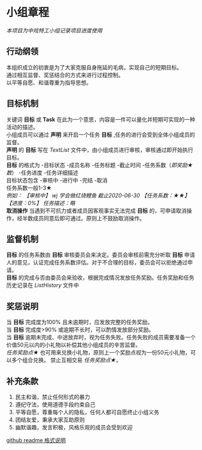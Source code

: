 # 小组章程
*本项目为中戏特工小组记录项目进度使用*    
 ## 行动纲领
   本组织成立的初衷是为了大家克服自身拖延的毛病，实现自己的短期目标。  
   通过相互监督、奖惩结合的方式来进行过程控制。  
   以平等自愿、和谐尊重为指导思想。
 ## 目标机制
   关键词 **目标** 或 **Task** 在此为一个意思，内容是一件可以量化并短期可实现的一种活动的描述。  
   小组成员可以通过 **声明** 来开启一个任务 **目标** ,任务的进行会受到全体小组成员的监督。    
   **声明** 的 **目标** 写在 *TextList* 文件中，由小组成员进行审核，审核通过即开始执行目标。  
   **目标** 的格式为 -目标状态 -成员名称 -任务标题 -截止时间 -任务系数（*即奖励★数*） -任务进度 -任务详细描述  
   目标状态包含 -审核中 -进行中 -完结 -取消   
   任务系数一般1-3★  
   *例如： 【审核中】 wj 学会做红烧鲤鱼 截止2020-06-30 【任务系数：★★】 【进度：0%】 任务描述：略*    
   **取消操作** 当遇到不可抗力或者成员因客观事实无法完成 **目标** 的，可申请取消操作，经半数成员同意后即可通过。原则上不鼓励取消操作。
 ## 监督机制
   **目标** 的任务系数由 **目标** 审核委员会来决定。委员会审核前需充分听取 **目标** 申请人的意见，认证完成任务系数评估。对于不合理的目标，委员会可以拒绝通过申请。  
   **目标** 的完成与否由委员会来验收，根据完成情况发放任务奖励。任务奖励和任务历史记录在 *ListHistory* 文件中
 ## 奖惩说明
   当 **目标** 完成度为100% 且未逾期时，应发放完整的任务奖励。  
   当 **目标** 完成度>90% 或逾期不长时，可以酌情发放部分奖励。  
   当 **目标** 逾期未完成、中途放弃时，视为任务失败。任务失败的成员需要准备一个价值50元以内的小礼物以补偿其他小组成员的辛苦监督。  
   *任务奖励点★* 也可用来兑换小礼物，原则上一个奖励点视为一份50元小礼物，可以多个组合兑换。
   禁止互相交易 *任务奖励点★*。
 ## 补充条款
   1. 民主和谐，禁止任何形式的暴力
   2. 遵纪守法，使用道德手段约束自己
   3. 平等自愿，尊重每个人的隐私，任何人都可自愿终止小组义务
   4. 团结友爱，秉承大家互助原则
   5. 幽默谐趣，发言积极，风格乐观的成员会受到欢迎


[github readme 格式说明](https://blog.csdn.net/FoundMe/article/details/89450254)
